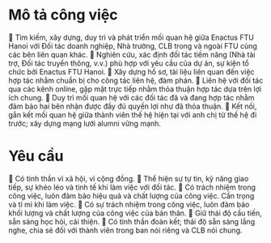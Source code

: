 # Mô tả công việc
🔹 Tìm kiếm, xây dựng, duy trì và phát triển mối quan hệ giữa Enactus FTU Hanoi với Đối tác doanh nghiệp, Nhà trường, CLB trong và ngoài FTU cùng các bên liên quan khác.
🔹 Nghiên cứu, xác định đối tác tiềm năng (Nhà tài trợ, Đối tác truyền thông, v.v.) phù hợp với yêu cầu của dự án, sự kiện tổ chức bởi Enactus FTU Hanoi.
🔹 Xây dựng hồ sơ, tài liệu liên quan đến việc hợp tác nhằm chuẩn bị cho công tác liên hệ, đàm phán.
🔹 Liên hệ với đối tác qua các kênh online, gặp mặt trực tiếp nhằm thỏa thuận hợp tác dựa trên lợi ích chung.
🔹 Duy trì mối quan hệ với các đối tác đã và đang hợp tác nhằm đảm bảo hai bên nhận được đầy đủ quyền lợi như đã thỏa thuận.
🔹 Kết nối, gắn kết mối quan hệ giữa thành viên thế hệ hiện tại với anh chị từ thế hệ đi trước; xây dựng mạng lưới alumni vững mạnh.

# Yêu cầu
🔹 Có tinh thần vì xã hội, vì cộng đồng.
🔹 Thể hiện sự tự tin, kỹ năng giao tiếp, sự khéo léo và tinh tế khi làm việc với đối tác.
🔹 Có trách nhiệm trong công việc, luôn đảm bảo hiệu quả và chất lượng của công việc. Cần trọng và tỉ mỉ khi làm việc.
🔹 Có sự trách nhiệm trong công việc, luôn đảm bảo khối lượng và chất lượng của công việc của bản thân.
🔹 Giữ thái độ cầu tiến, sẵn sàng học hỏi, cải thiện.
🔹 Có tinh thần đoàn kết; thái độ sẵn sàng lắng nghe, chia sẻ đối với thành viên trong ban nói riêng và CLB nói chung.